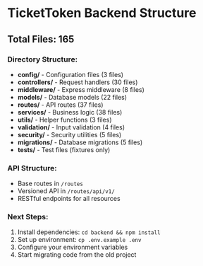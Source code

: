 # TicketToken Backend Structure

## Total Files: 165

### Directory Structure:
- **config/** - Configuration files (3 files)
- **controllers/** - Request handlers (30 files)
- **middleware/** - Express middleware (8 files)
- **models/** - Database models (22 files)
- **routes/** - API routes (37 files)
- **services/** - Business logic (38 files)
- **utils/** - Helper functions (3 files)
- **validation/** - Input validation (4 files)
- **security/** - Security utilities (5 files)
- **migrations/** - Database migrations (5 files)
- **tests/** - Test files (fixtures only)

### API Structure:
- Base routes in `/routes`
- Versioned API in `/routes/api/v1/`
- RESTful endpoints for all resources

### Next Steps:
1. Install dependencies: `cd backend && npm install`
2. Set up environment: `cp .env.example .env`
3. Configure your environment variables
4. Start migrating code from the old project

